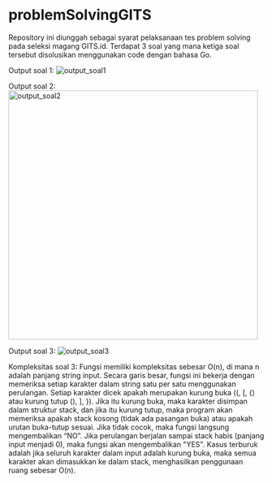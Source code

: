 # problemSolvingGITS
Repository ini diunggah sebagai syarat pelaksanaan tes problem solving pada seleksi magang GITS.id. Terdapat 3 soal yang mana ketiga soal tersebut disolusikan menggunakan code dengan bahasa Go.

Output soal 1:
![output_soal1](https://github.com/user-attachments/assets/4a7d576e-549d-42fa-b130-020ec9b776a8)

Output soal 2:
<img width="491" alt="output_soal2" src="https://github.com/user-attachments/assets/85a138a5-04d3-4c5c-80d5-ba9fd06b3c61" />

Output soal 3:
![output_soal3](https://github.com/user-attachments/assets/63a0291c-9745-4b45-939f-e976eb70ed2a)

Kompleksitas soal 3:
Fungsi memiliki kompleksitas sebesar O(n), di mana n adalah panjang string input. Secara garis besar, fungsi ini bekerja dengan memeriksa setiap karakter dalam string satu per satu menggunakan perulangan. Setiap karakter dicek apakah merupakan kurung buka ((, [, {) atau kurung tutup (), ], }). Jika itu kurung buka, maka karakter disimpan dalam struktur stack, dan jika itu kurung tutup, maka program akan memeriksa apakah stack kosong (tidak ada pasangan buka) atau apakah urutan buka-tutup sesuai. Jika tidak cocok, maka fungsi langsung mengembalikan “NO”. Jika perulangan berjalan sampai stack habis (panjang input menjadi 0), maka fungsi akan mengembalikan "YES". Kasus terburuk adalah jika seluruh karakter dalam input adalah kurung buka, maka semua karakter akan dimasukkan ke dalam stack, menghasilkan penggunaan ruang sebesar O(n).
